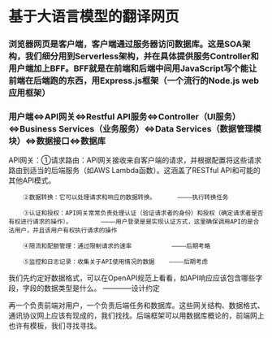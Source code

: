 # 基于大语言模型的翻译网页

### 浏览器网页是客户端，客户端通过服务器访问数据库。这是SOA架构，我们细分用到Serverless架构，并在具体提供服务Controller和用户端加上BFF。BFF就是在前端和后端中间用JavaScript写个能让前端在后端跑的东西，用Express.js框架（一个流行的Node.js web应用框架）

### 用户端⇔API网关⇔Restful API服务⇔Controller（UI服务）⇔Business Services（业务服务）⇔Data Services（数据管理模块）⇔数据接口⇔数据库


API网关：①请求路由：API网关接收来自客户端的请求，并根据配置将这些请求路由到适当的后端服务（如AWS Lambda函数）。这涵盖了RESTful API和可能的其他API模式。

        ②数据转换：它可以处理请求和响应的数据转换。      ————执行转换任务
        
        ③认证和授权：API网关常常负责处理认证（验证请求者的身份）和授权（确定请求者是否有权进行请求的操作）。        ————用户登录是是实现认证方式，这里确保调用API的是合法用户，并且该用户有权执行请求的操作
        
        ④限流和配额管理：通过限制请求的速率           ————后期考略
        
        ⑤监控和日志记录：收集关于API使用情况的数据    ————后期考虑
        

我们先约定好数据格式，可以在OpenAPI规范上看看，如API响应应该包含哪些字段，字段的数据类型是什么。        ————设计约定

再一个负责前端对用户，一个负责后端任务和数据库。这些网关结构、数据格式、通讯协议网上应该有现成的，我们找找。后端框架可以用数据库概论的，前端网上也许有模板，我们寻找寻找。
